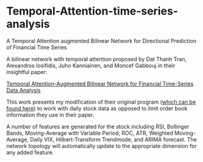 # Temporal-Attention-time-series-analysis
A Temporal Attention augmented Bilinear Network for Directional Prediction of Financial Time Series

A bilinear network with temporal attention proposed by Dat Thanh Tran, Alexandros Iosifidis, Juho Kanniainen, and Moncef Gabbouj 
in their insightful paper:

[Temporal Attention-Augmented Bilinear Network for Financial Time-Series Data Analysis](https://ieeexplore.ieee.org/document/8476227)

This work presents my modification of their original program ([which can be found here](https://github.com/viebboy/TABL)) to work with daily stock data as opposed to limit order book information they use in their paper.

A number of features are generated for the stock including RSI, Bollinger Bands, Moving-Average with Variable Period, ROC, ATR, Weighted Moving-Average, Daily VIX, Hilbert-Transform Trendmode, and ARIMA forecast. The network topology will automatically update to the appropriate dimension for any added feature. 
